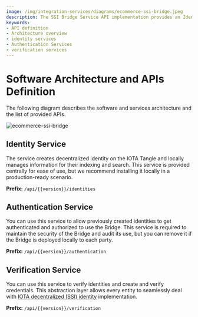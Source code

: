 ```yaml
---
image: /img/integration-services/diagrams/ecommerce-ssi-bridge.jpeg
description: The SSI Bridge Service API implementation provides an Identity Service, Authentication Service, and Verification Service to integrate IOTA Identity seamlessly.
keywords:
- API definition
- Architecture overview
- identity services
- Authentication Services
- verification services
---
```


# Software Architecture and APIs Definition

The following diagram describes the software and services architecture and the list of provided APIs.

![ecommerce-ssi-bridge](/img/integration-services/diagrams/ecommerce-ssi-bridge.jpeg)

## Identity Service

The service creates decentralized identity on the IOTA Tangle and locally manages information for their indexing and
search. This service is provided centrally for ease of use, but we recommend installing it locally in a production-ready
scenario.

**Prefix:** `/api/{{version}}/identities`

## Authentication Service

You can use this service to allow previously created identities to get authenticated and authorized to use the Bridge.
This service is required to maintain the security of the Bridge and audit its use, but you can remove it if the Bridge
is deployed locally to each party.

**Prefix:** `/api/{{version}}/authentication`

## Verification Service

You can use this service to verify identities and create and verify credentials. This abstraction layer allows every
entity to seamlessly deal with [IOTA decentralized (SSI) identity](https://wiki.iota.org/identity.rs/introduction)
implementation.

**Prefix:** `/api/{{version}}/verification`
